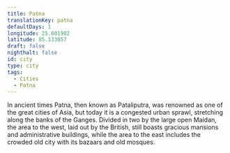 ```yaml
---
title: Patna
translationKey: patna
defaultDays: 1
longitude: 25.601902
latitude: 85.133057
draft: false
nighthalt: false
id: city
type: city
tags:
  - Cities
  - Patna
---
```

In ancient times Patna, then known as Pataliputra, was renowned as one of the great cities of Asia, but today it is a congested urban sprawl, stretching along the banks of the Ganges. Divided in two by the large open Maidan, the area to the west, laid out by the British, still boasts gracious mansions and administrative buildings, while the area to the east includes the crowded old city with its bazaars and old mosques.